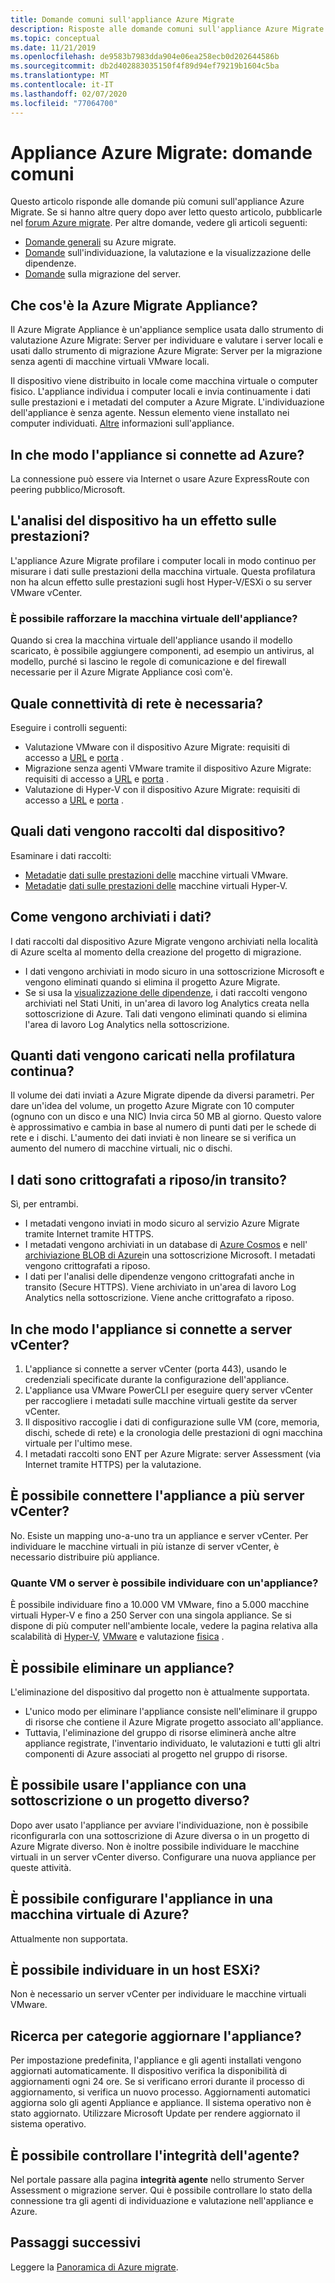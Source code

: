 ```yaml
---
title: Domande comuni sull'appliance Azure Migrate
description: Risposte alle domande comuni sull'appliance Azure Migrate
ms.topic: conceptual
ms.date: 11/21/2019
ms.openlocfilehash: de9583b7983dda904e06ea258ecb0d202644586b
ms.sourcegitcommit: db2d402883035150f4f89d94ef79219b1604c5ba
ms.translationtype: MT
ms.contentlocale: it-IT
ms.lasthandoff: 02/07/2020
ms.locfileid: "77064700"
---
```

# <a name="azure-migrate-appliance-common-questions"></a>Appliance Azure Migrate: domande comuni

Questo articolo risponde alle domande più comuni sull'appliance Azure Migrate. Se si hanno altre query dopo aver letto questo articolo, pubblicarle nel [forum Azure migrate](https://aka.ms/AzureMigrateForum). Per altre domande, vedere gli articoli seguenti:

- [Domande generali](resources-faq.md) su Azure migrate.
- [Domande](common-questions-discovery-assessment.md) sull'individuazione, la valutazione e la visualizzazione delle dipendenze.
- [Domande](common-questions-server-migration.md) sulla migrazione del server.


## <a name="what-is-the-azure-migrate-appliance"></a>Che cos'è la Azure Migrate Appliance?

Il Azure Migrate Appliance è un'appliance semplice usata dallo strumento di valutazione Azure Migrate: Server per individuare e valutare i server locali e usati dallo strumento di migrazione Azure Migrate: Server per la migrazione senza agenti di macchine virtuali VMware locali. 

Il dispositivo viene distribuito in locale come macchina virtuale o computer fisico. L'appliance individua i computer locali e invia continuamente i dati sulle prestazioni e i metadati del computer a Azure Migrate. L'individuazione dell'appliance è senza agente. Nessun elemento viene installato nei computer individuati. [Altre](migrate-appliance.md) informazioni sull'appliance.

## <a name="how-does-the-appliance-connect-to-azure"></a>In che modo l'appliance si connette ad Azure?

La connessione può essere via Internet o usare Azure ExpressRoute con peering pubblico/Microsoft.

## <a name="does-appliance-analysis-impact-performance"></a>L'analisi del dispositivo ha un effetto sulle prestazioni?

L'appliance Azure Migrate profilare i computer locali in modo continuo per misurare i dati sulle prestazioni della macchina virtuale. Questa profilatura non ha alcun effetto sulle prestazioni sugli host Hyper-V/ESXi o su server VMware vCenter.

### <a name="can-i-harden-the-appliance-vm"></a>È possibile rafforzare la macchina virtuale dell'appliance?

Quando si crea la macchina virtuale dell'appliance usando il modello scaricato, è possibile aggiungere componenti, ad esempio un antivirus, al modello, purché si lascino le regole di comunicazione e del firewall necessarie per il Azure Migrate Appliance così com'è.


## <a name="what-network-connectivity-is-needed"></a>Quale connettività di rete è necessaria?

Eseguire i controlli seguenti:
- Valutazione VMware con il dispositivo Azure Migrate: requisiti di accesso a [URL](migrate-appliance.md#url-access) e [porta](migrate-support-matrix-vmware.md#port-access) .
- Migrazione senza agenti VMware tramite il dispositivo Azure Migrate: requisiti di accesso a [URL](migrate-appliance.md#url-access) e [porta](migrate-support-matrix-vmware-migration.md#agentless-ports) .
- Valutazione di Hyper-V con il dispositivo Azure Migrate: requisiti di accesso a [URL](migrate-appliance.md#url-access) e [porta](migrate-support-matrix-hyper-v.md#port-access) .


## <a name="what-data-does-the-appliance-collect"></a>Quali dati vengono raccolti dal dispositivo?

Esaminare i dati raccolti:

- [Metadati](migrate-appliance.md#collected-metadata-vmware)e [dati sulle prestazioni delle](migrate-appliance.md#collected-performance-data-vmware) macchine virtuali VMware.
- [Metadati](migrate-appliance.md#collected-metadata-hyper-v)e [dati sulle prestazioni delle](migrate-appliance.md#collected-performance-data-hyper-v) macchine virtuali Hyper-V.


## <a name="how-is-data-stored"></a>Come vengono archiviati i dati?

I dati raccolti dal dispositivo Azure Migrate vengono archiviati nella località di Azure scelta al momento della creazione del progetto di migrazione. 

- I dati vengono archiviati in modo sicuro in una sottoscrizione Microsoft e vengono eliminati quando si elimina il progetto Azure Migrate.
- Se si usa la [visualizzazione delle dipendenze](concepts-dependency-visualization.md), i dati raccolti vengono archiviati nel Stati Uniti, in un'area di lavoro log Analytics creata nella sottoscrizione di Azure. Tali dati vengono eliminati quando si elimina l'area di lavoro Log Analytics nella sottoscrizione.

## <a name="how-much-data-is-uploaded-in-continuous-profiling"></a>Quanti dati vengono caricati nella profilatura continua?

Il volume dei dati inviati a Azure Migrate dipende da diversi parametri. Per dare un'idea del volume, un progetto Azure Migrate con 10 computer (ognuno con un disco e una NIC) Invia circa 50 MB al giorno. Questo valore è approssimativo e cambia in base al numero di punti dati per le schede di rete e i dischi. L'aumento dei dati inviati è non lineare se si verifica un aumento del numero di macchine virtuali, nic o dischi.

## <a name="is-data-encrypted-at-restin-transit"></a>I dati sono crittografati a riposo/in transito?

Sì, per entrambi.

- I metadati vengono inviati in modo sicuro al servizio Azure Migrate tramite Internet tramite HTTPS.
- I metadati vengono archiviati in un database di [Azure Cosmos](../cosmos-db/database-encryption-at-rest.md) e nell' [archiviazione BLOB di Azure](../storage/common/storage-service-encryption.md)in una sottoscrizione Microsoft. I metadati vengono crittografati a riposo.
- I dati per l'analisi delle dipendenze vengono crittografati anche in transito (Secure HTTPS). Viene archiviato in un'area di lavoro Log Analytics nella sottoscrizione. Viene anche crittografato a riposo.

## <a name="how-does-the-appliance-connect-to-vcenter-server"></a>In che modo l'appliance si connette a server vCenter?

1. L'appliance si connette a server vCenter (porta 443), usando le credenziali specificate durante la configurazione dell'appliance.
2. L'appliance usa VMware PowerCLI per eseguire query server vCenter per raccogliere i metadati sulle macchine virtuali gestite da server vCenter.
3. Il dispositivo raccoglie i dati di configurazione sulle VM (core, memoria, dischi, schede di rete) e la cronologia delle prestazioni di ogni macchina virtuale per l'ultimo mese.
4. I metadati raccolti sono ENT per Azure Migrate: server Assessment (via Internet tramite HTTPS) per la valutazione.

## <a name="can-i-connect-the-appliance-to-multiple-vcenter-servers"></a>È possibile connettere l'appliance a più server vCenter?

No. Esiste un mapping uno-a-uno tra un appliance e server vCenter. Per individuare le macchine virtuali in più istanze di server vCenter, è necessario distribuire più appliance.

### <a name="how-many-vms-or-servers-can-i-discover-with-an-appliance"></a>Quante VM o server è possibile individuare con un'appliance?

È possibile individuare fino a 10.000 VM VMware, fino a 5.000 macchine virtuali Hyper-V e fino a 250 Server con una singola appliance. Se si dispone di più computer nell'ambiente locale, vedere la pagina relativa alla scalabilità di [Hyper-V](scale-hyper-v-assessment.md), [VMware](scale-vmware-assessment.md) e valutazione [fisica](scale-physical-assessment.md) .

## <a name="can-i-delete-an-appliance"></a>È possibile eliminare un appliance?

L'eliminazione del dispositivo dal progetto non è attualmente supportata.

- L'unico modo per eliminare l'appliance consiste nell'eliminare il gruppo di risorse che contiene il Azure Migrate progetto associato all'appliance.
- Tuttavia, l'eliminazione del gruppo di risorse eliminerà anche altre appliance registrate, l'inventario individuato, le valutazioni e tutti gli altri componenti di Azure associati al progetto nel gruppo di risorse.


## <a name="can-i-use-the-appliance-with-a-different-subscriptionproject"></a>È possibile usare l'appliance con una sottoscrizione o un progetto diverso?

Dopo aver usato l'appliance per avviare l'individuazione, non è possibile riconfigurarla con una sottoscrizione di Azure diversa o in un progetto di Azure Migrate diverso. Non è inoltre possibile individuare le macchine virtuali in un server vCenter diverso. Configurare una nuova appliance per queste attività.

## <a name="can-i-set-up-the-appliance-on-an-azure-vm"></a>È possibile configurare l'appliance in una macchina virtuale di Azure?
Attualmente non supportata. 

## <a name="can-i-discover-on-an-esxi-host"></a>È possibile individuare in un host ESXi?
Non è necessario un server vCenter per individuare le macchine virtuali VMware.

## <a name="how-do-i-update-the-appliance"></a>Ricerca per categorie aggiornare l'appliance?

Per impostazione predefinita, l'appliance e gli agenti installati vengono aggiornati automaticamente. Il dispositivo verifica la disponibilità di aggiornamenti ogni 24 ore. Se si verificano errori durante il processo di aggiornamento, si verifica un nuovo processo. Aggiornamenti automatici aggiorna solo gli agenti Appliance e appliance. Il sistema operativo non è stato aggiornato. Utilizzare Microsoft Update per rendere aggiornato il sistema operativo.

## <a name="can-i-check-agent-health"></a>È possibile controllare l'integrità dell'agente?

Nel portale passare alla pagina **integrità agente** nello strumento Server Assessment o migrazione server. Qui è possibile controllare lo stato della connessione tra gli agenti di individuazione e valutazione nell'appliance e Azure.

## <a name="next-steps"></a>Passaggi successivi
Leggere la [Panoramica di Azure migrate](migrate-services-overview.md).
